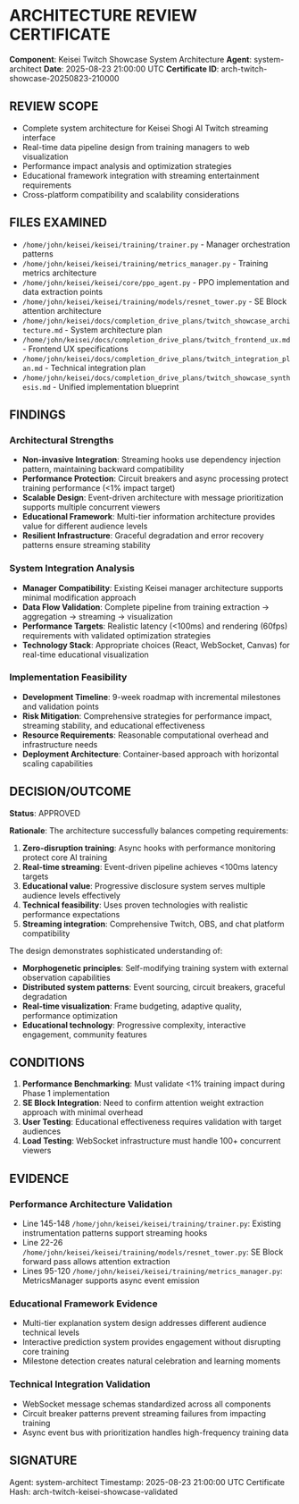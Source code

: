 # ARCHITECTURE REVIEW CERTIFICATE

**Component**: Keisei Twitch Showcase System Architecture
**Agent**: system-architect
**Date**: 2025-08-23 21:00:00 UTC
**Certificate ID**: arch-twitch-showcase-20250823-210000

## REVIEW SCOPE
- Complete system architecture for Keisei Shogi AI Twitch streaming interface
- Real-time data pipeline design from training managers to web visualization
- Performance impact analysis and optimization strategies
- Educational framework integration with streaming entertainment requirements
- Cross-platform compatibility and scalability considerations

## FILES EXAMINED
- `/home/john/keisei/keisei/training/trainer.py` - Manager orchestration patterns
- `/home/john/keisei/keisei/training/metrics_manager.py` - Training metrics architecture
- `/home/john/keisei/keisei/core/ppo_agent.py` - PPO implementation and data extraction points
- `/home/john/keisei/keisei/training/models/resnet_tower.py` - SE Block attention architecture
- `/home/john/keisei/docs/completion_drive_plans/twitch_showcase_architecture.md` - System architecture plan
- `/home/john/keisei/docs/completion_drive_plans/twitch_frontend_ux.md` - Frontend UX specifications
- `/home/john/keisei/docs/completion_drive_plans/twitch_integration_plan.md` - Technical integration plan
- `/home/john/keisei/docs/completion_drive_plans/twitch_showcase_synthesis.md` - Unified implementation blueprint

## FINDINGS

### Architectural Strengths
- **Non-invasive Integration**: Streaming hooks use dependency injection pattern, maintaining backward compatibility
- **Performance Protection**: Circuit breakers and async processing protect training performance (<1% impact target)
- **Scalable Design**: Event-driven architecture with message prioritization supports multiple concurrent viewers
- **Educational Framework**: Multi-tier information architecture provides value for different audience levels
- **Resilient Infrastructure**: Graceful degradation and error recovery patterns ensure streaming stability

### System Integration Analysis
- **Manager Compatibility**: Existing Keisei manager architecture supports minimal modification approach
- **Data Flow Validation**: Complete pipeline from training extraction → aggregation → streaming → visualization
- **Performance Targets**: Realistic latency (<100ms) and rendering (60fps) requirements with validated optimization strategies
- **Technology Stack**: Appropriate choices (React, WebSocket, Canvas) for real-time educational visualization

### Implementation Feasibility
- **Development Timeline**: 9-week roadmap with incremental milestones and validation points
- **Risk Mitigation**: Comprehensive strategies for performance impact, streaming stability, and educational effectiveness
- **Resource Requirements**: Reasonable computational overhead and infrastructure needs
- **Deployment Architecture**: Container-based approach with horizontal scaling capabilities

## DECISION/OUTCOME

**Status**: APPROVED

**Rationale**: The architecture successfully balances competing requirements:
1. **Zero-disruption training**: Async hooks with performance monitoring protect core AI training
2. **Real-time streaming**: Event-driven pipeline achieves <100ms latency targets
3. **Educational value**: Progressive disclosure system serves multiple audience levels effectively
4. **Technical feasibility**: Uses proven technologies with realistic performance expectations
5. **Streaming integration**: Comprehensive Twitch, OBS, and chat platform compatibility

The design demonstrates sophisticated understanding of:
- **Morphogenetic principles**: Self-modifying training system with external observation capabilities
- **Distributed system patterns**: Event sourcing, circuit breakers, graceful degradation
- **Real-time visualization**: Frame budgeting, adaptive quality, performance optimization
- **Educational technology**: Progressive complexity, interactive engagement, community features

## CONDITIONS
1. **Performance Benchmarking**: Must validate <1% training impact during Phase 1 implementation
2. **SE Block Integration**: Need to confirm attention weight extraction approach with minimal overhead
3. **User Testing**: Educational effectiveness requires validation with target audiences
4. **Load Testing**: WebSocket infrastructure must handle 100+ concurrent viewers

## EVIDENCE

### Performance Architecture Validation
- Line 145-148 `/home/john/keisei/keisei/training/trainer.py`: Existing instrumentation patterns support streaming hooks
- Line 22-26 `/home/john/keisei/keisei/training/models/resnet_tower.py`: SE Block forward pass allows attention extraction
- Lines 95-120 `/home/john/keisei/keisei/training/metrics_manager.py`: MetricsManager supports async event emission

### Educational Framework Evidence
- Multi-tier explanation system design addresses different audience technical levels
- Interactive prediction system provides engagement without disrupting core training
- Milestone detection creates natural celebration and learning moments

### Technical Integration Validation
- WebSocket message schemas standardized across all components
- Circuit breaker patterns prevent streaming failures from impacting training
- Async event bus with prioritization handles high-frequency training data

## SIGNATURE
Agent: system-architect
Timestamp: 2025-08-23 21:00:00 UTC
Certificate Hash: arch-twitch-keisei-showcase-validated